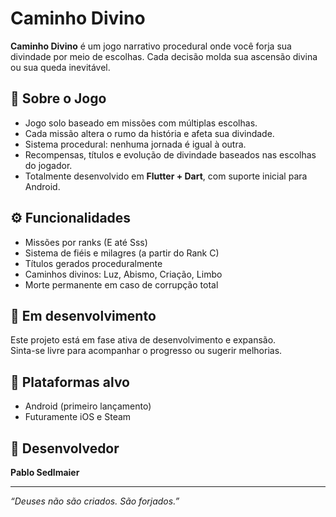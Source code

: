 # Caminho Divino

**Caminho Divino** é um jogo narrativo procedural onde você forja sua divindade por meio de escolhas. Cada decisão molda sua ascensão divina ou sua queda inevitável.

## 📜 Sobre o Jogo

- Jogo solo baseado em missões com múltiplas escolhas.
- Cada missão altera o rumo da história e afeta sua divindade.
- Sistema procedural: nenhuma jornada é igual à outra.
- Recompensas, títulos e evolução de divindade baseados nas escolhas do jogador.
- Totalmente desenvolvido em **Flutter + Dart**, com suporte inicial para Android.

## ⚙️ Funcionalidades

- Missões por ranks (E até Sss)
- Sistema de fiéis e milagres (a partir do Rank C)
- Títulos gerados proceduralmente
- Caminhos divinos: Luz, Abismo, Criação, Limbo
- Morte permanente em caso de corrupção total

## 🧪 Em desenvolvimento

Este projeto está em fase ativa de desenvolvimento e expansão.  
Sinta-se livre para acompanhar o progresso ou sugerir melhorias.

## 📱 Plataformas alvo

- Android (primeiro lançamento)
- Futuramente iOS e Steam

## 👤 Desenvolvedor

**Pablo Sedlmaier**

---

*“Deuses não são criados. São forjados.”*
